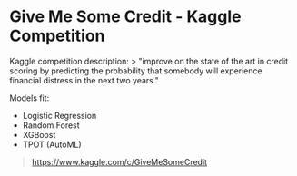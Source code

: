 <h1> Give Me Some Credit - Kaggle Competition </h1>
Kaggle competition description:
> "improve on the state of the art in credit scoring by predicting the probability that somebody will experience financial distress in the next two years." 

Models fit:

* Logistic Regression
* Random Forest
* XGBoost
* TPOT (AutoML)

>https://www.kaggle.com/c/GiveMeSomeCredit